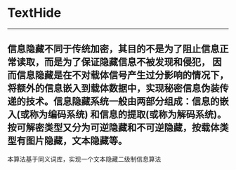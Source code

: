 # TextHide
------
信息隐藏不同于传统加密，其目的不是为了阻止信息正常读取，而是为了保证隐藏信息不被发现和侵犯， 因而信息隐藏是在不对载体信号产生过分影响的情况下，将额外的信息嵌入到载体数据中，实现秘密信息伪装传递的技术。信息隐藏系统一般由两部分组成：信息的嵌入(或称为编码系统) 和信息的提取(或称为解码系统)。按可解密类型又分为可逆隐藏和不可逆隐藏，按载体类型有图片隐藏，文本隐藏等。
----
本算法基于同义词库，实现一个文本隐藏二级制信息算法
